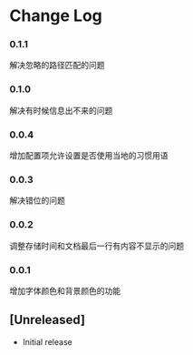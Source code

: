 # Change Log
### 0.1.1
解决忽略的路径匹配的问题

### 0.1.0
解决有时候信息出不来的问题

### 0.0.4
增加配置项允许设置是否使用当地的习惯用语

### 0.0.3
解决错位的问题

### 0.0.2
调整存储时间和文档最后一行有内容不显示的问题

### 0.0.1
增加字体颜色和背景颜色的功能

## [Unreleased]

- Initial release
